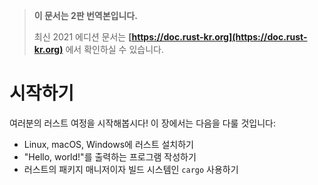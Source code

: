 > **이 문서는 2판 번역본입니다.**
>
> 최신 2021 에디션 문서는 **[https://doc.rust-kr.org](https://doc.rust-kr.org)** 에서 확인하실 수 있습니다.

# 시작하기

여러분의 러스트 여정을 시작해봅시다! 이 장에서는 다음을 다룰 것입니다:

* Linux, macOS, Windows에 러스트 설치하기
* "Hello, world!"를 출력하는 프로그램 작성하기
* 러스트의 패키지 매니저이자 빌드 시스템인 `cargo` 사용하기
